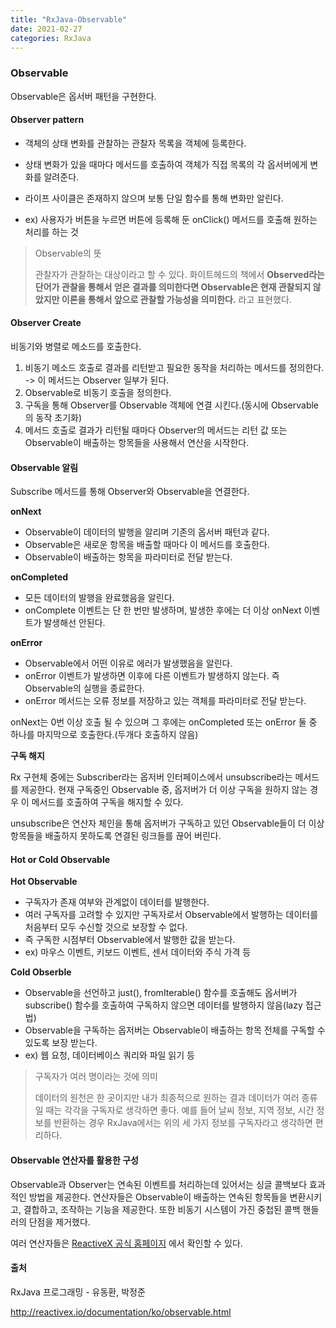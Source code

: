 ```yaml
---
title: "RxJava-Observable"
date: 2021-02-27
categories: RxJava
---
```


### Observable

Observable은 옵서버 패턴을 구현한다. 

#### Observer pattern

- 객체의 상태 변화를 관찰하는 관찰자 목록을 객체에 등록한다.

- 상태 변화가 있을 때마다 메서드를 호출하여 객체가 직접 목록의 각 옵서버에게 변화를 알려준다.
- 라이프 사이클은 존재하지 않으며 보통 단일 함수를 통해 변화만 알린다.
- ex) 사용자가 버튼을 누르면 버튼에 등록해 둔 onClick() 메서드를 호출해 원하는 처리를 하는 것

> Observable의 뜻
>
> 관찰자가 관찰하는 대상이라고 할 수 있다. 화이트헤드의 책에서 **Observed라는 단어가 관찰을 통해서 얻은 결과를 의미한다면 Observable은 현재 관찰되지 않았지만 이론을 통해서 앞으로 관찰할 가능성을 의미한다.** 라고 표현했다.



#### Observer Create

비동기와 병렬로 메소드를 호출한다.

1. 비동기 메소드 호출로 결과를 리턴받고 필요한 동작을 처리하는 메서드를 정의한다.  -> 이 메서드는 Observer 일부가 된다.
2. Observable로 비동기 호출을 정의한다.
3. 구독을 통해 Observer를 Observable 객체에 연결 시킨다.(동시에 Observable의 동작 초기화)
4. 메서드 호출로 결과가 리턴될 때마다 Observer의 메서드는 리턴 값 또는 Observable이 배출하는 항목들을 사용해서 연산을 시작한다.



#### Observable 알림

Subscribe 메서드를 통해 Observer와 Observable을 연결한다.

**onNext**

- Observable이 데이터의 발행을 알리며 기존의 옵서버 패턴과 같다.
- Observable은 새로운 항목을 배출할 때마다 이 메서드를 호출한다.
- Observable이 배출하는 항목을 파라미터로 전달 받는다.

**onCompleted**

- 모든 데이터의 발행을 완료했음을 알린다.
- onComplete 이벤트는 단 한 번만 발생하며, 발생한 후에는 더 이상 onNext 이벤트가 발생해선 안된다.

**onError**

- Observable에서 어떤 이유로 에러가 발생했음을 알린다. 
- onError 이벤트가 발생하면 이후에 다른 이벤트가 발생하지 않는다. 즉 Observable의 실행을 종료한다.
- onError 메서드는 오류 정보를 저장하고 있는 객체를 파라미터로 전달 받는다.

onNext는 0번 이상 호출 될 수 있으며 그 후에는 onCompleted 또는 onError 둘 중 하나를 마지막으로 호출한다.(두개다 호출하지 않음)



**구독 해지**

Rx 구현체 중에는 Subscriber라는 옵저버 인터페이스에서 unsubscribe라는 메서드를 제공한다. 현재 구독중인 Observable 중, 옵저버가 더 이상 구독을 원하지 않는 경우 이 메서드를 호출하여 구독을 해지할 수 있다.

unsubscribe은 연산자 체인을 통해 옵저버가 구독하고 있던 Observable들이 더 이상 항목들을 배출하지 못하도록 연결된 링크들를 끊어 버린다.



#### Hot or Cold Observable

**Hot Observable**

- 구독자가 존재 여부와 관계없이 데이터를 발행한다. 
- 여러 구독자를 고려할 수 있지만 구독자로서 Observable에서 발행하는 데이터를 처음부터 모두 수신할 것으로 보장할 수 없다.
- 즉 구독한 시점부터 Observable에서 발행한 값을 받는다.
- ex) 마우스 이벤트, 키보드 이벤트, 센서 데이터와 주식 가격 등

**Cold Obserble**

- Observable을 선언하고 just(), fromIterable() 함수를 호출해도 옵서버가 subscribe() 함수를 호출하여 구독하지 않으면 데이터를 발행하지 않음(lazy 접근법)
- Observable을 구독하는 옵저버는 Observable이 배출하는 항목 전체를 구독할 수 있도록 보장 받는다.
- ex) 웹 요청, 데이터베이스 쿼리와 파일 읽기 등

> 구독자가 여러 명이라는 것에 의미
>
> 데이터의 원천은 한 곳이지만 내가 최종적으로 원하는 결과 데이터가 여러 종류일 때는 각각을 구독자로 생각하면 좋다. 예를 들어 날씨 정보, 지역 정보, 시간 정보를 반환하는 경우 RxJava에서는 위의 세 가지 정보를 구독자라고 생각하면 편리하다.



#### Observable 연산자를 활용한 구성

Observable과 Observer는 연속된 이벤트를 처리하는데 있어서는 싱글 콜백보다 효과적인 방법을 제공한다. 연산자들은 Observable이 배출하는 연속된 항목들을 변환시키고, 결합하고, 조작하는 기능을 제공한다. 또한 비동기 시스템이 가진 중첩된 콜백 핸들러의 단점을 제거했다.

여러 연산자들은 [ReactiveX 공식 홈페이지](http://reactivex.io/documentation/ko/observable.html) 에서 확인할 수 있다.



#### 출처

RxJava 프로그래밍 - 유동환, 박정준

http://reactivex.io/documentation/ko/observable.html

